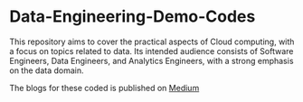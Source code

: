 # Data-Engineering-Demo-Codes

This repository aims to cover the practical aspects of Cloud computing, with a focus on topics related to data. Its intended audience consists of Software Engineers, Data Engineers, and Analytics Engineers, with a strong emphasis on the data domain.

The blogs for these coded is published on [Medium](https://medium.com/@amarachi.ogu)
